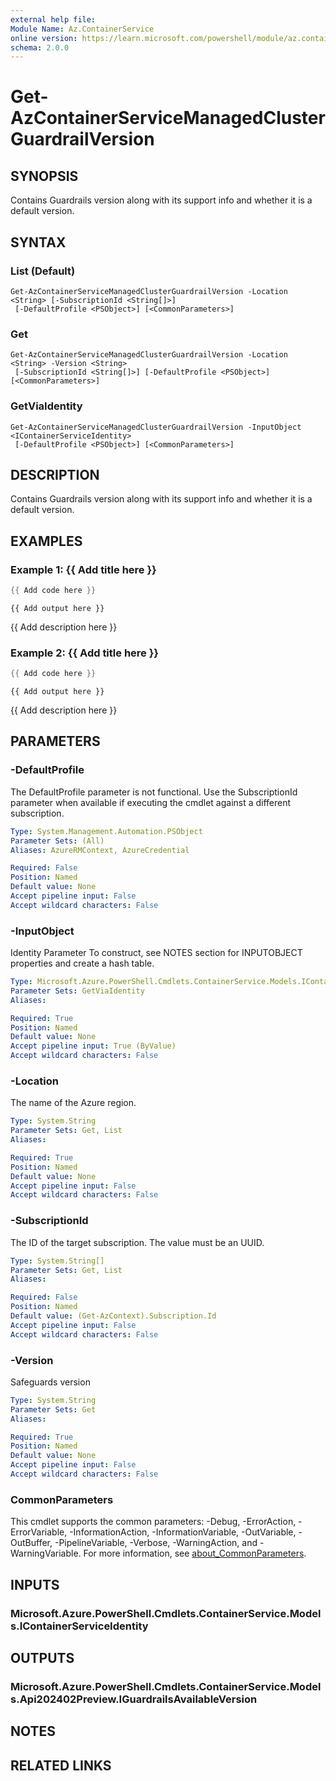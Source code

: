 ```yaml
---
external help file:
Module Name: Az.ContainerService
online version: https://learn.microsoft.com/powershell/module/az.containerservice/get-azcontainerservicemanagedclusterguardrailversion
schema: 2.0.0
---
```


# Get-AzContainerServiceManagedClusterGuardrailVersion

## SYNOPSIS
Contains Guardrails version along with its support info and whether it is a default version.

## SYNTAX

### List (Default)
```
Get-AzContainerServiceManagedClusterGuardrailVersion -Location <String> [-SubscriptionId <String[]>]
 [-DefaultProfile <PSObject>] [<CommonParameters>]
```

### Get
```
Get-AzContainerServiceManagedClusterGuardrailVersion -Location <String> -Version <String>
 [-SubscriptionId <String[]>] [-DefaultProfile <PSObject>] [<CommonParameters>]
```

### GetViaIdentity
```
Get-AzContainerServiceManagedClusterGuardrailVersion -InputObject <IContainerServiceIdentity>
 [-DefaultProfile <PSObject>] [<CommonParameters>]
```

## DESCRIPTION
Contains Guardrails version along with its support info and whether it is a default version.

## EXAMPLES

### Example 1: {{ Add title here }}
```powershell
{{ Add code here }}
```

```output
{{ Add output here }}
```

{{ Add description here }}

### Example 2: {{ Add title here }}
```powershell
{{ Add code here }}
```

```output
{{ Add output here }}
```

{{ Add description here }}

## PARAMETERS

### -DefaultProfile
The DefaultProfile parameter is not functional.
Use the SubscriptionId parameter when available if executing the cmdlet against a different subscription.

```yaml
Type: System.Management.Automation.PSObject
Parameter Sets: (All)
Aliases: AzureRMContext, AzureCredential

Required: False
Position: Named
Default value: None
Accept pipeline input: False
Accept wildcard characters: False
```

### -InputObject
Identity Parameter
To construct, see NOTES section for INPUTOBJECT properties and create a hash table.

```yaml
Type: Microsoft.Azure.PowerShell.Cmdlets.ContainerService.Models.IContainerServiceIdentity
Parameter Sets: GetViaIdentity
Aliases:

Required: True
Position: Named
Default value: None
Accept pipeline input: True (ByValue)
Accept wildcard characters: False
```

### -Location
The name of the Azure region.

```yaml
Type: System.String
Parameter Sets: Get, List
Aliases:

Required: True
Position: Named
Default value: None
Accept pipeline input: False
Accept wildcard characters: False
```

### -SubscriptionId
The ID of the target subscription.
The value must be an UUID.

```yaml
Type: System.String[]
Parameter Sets: Get, List
Aliases:

Required: False
Position: Named
Default value: (Get-AzContext).Subscription.Id
Accept pipeline input: False
Accept wildcard characters: False
```

### -Version
Safeguards version

```yaml
Type: System.String
Parameter Sets: Get
Aliases:

Required: True
Position: Named
Default value: None
Accept pipeline input: False
Accept wildcard characters: False
```

### CommonParameters
This cmdlet supports the common parameters: -Debug, -ErrorAction, -ErrorVariable, -InformationAction, -InformationVariable, -OutVariable, -OutBuffer, -PipelineVariable, -Verbose, -WarningAction, and -WarningVariable. For more information, see [about_CommonParameters](http://go.microsoft.com/fwlink/?LinkID=113216).

## INPUTS

### Microsoft.Azure.PowerShell.Cmdlets.ContainerService.Models.IContainerServiceIdentity

## OUTPUTS

### Microsoft.Azure.PowerShell.Cmdlets.ContainerService.Models.Api202402Preview.IGuardrailsAvailableVersion

## NOTES

## RELATED LINKS

